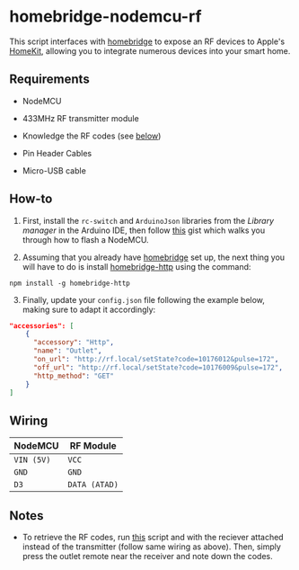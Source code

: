 # homebridge-nodemcu-rf

This script interfaces with [homebridge](https://github.com/homebridge/homebridge) to expose an RF devices to Apple's [HomeKit](http://www.apple.com/ios/home/), allowing you to integrate numerous devices into your smart home.

## Requirements

* NodeMCU

* 433MHz RF transmitter module

* Knowledge the RF codes (see [below](#notes))

* Pin Header Cables

* Micro-USB cable

## How-to

1. First, install the `rc-switch` and `ArduinoJson` libraries from the _Library manager_ in the Arduino IDE, then follow [this](https://gist.github.com/phenotypic/8d9d3b886936ccea9c21f495755640dd) gist which walks you through how to flash a NodeMCU.

2. Assuming that you already have [homebridge](https://github.com/homebridge/homebridge#installation) set up, the next thing you will have to do is install [homebridge-http](https://github.com/rudders/homebridge-http) using the command:
```
npm install -g homebridge-http
```

3. Finally, update your `config.json` file following the example below, making sure to adapt it accordingly:

```json
"accessories": [
    {
      "accessory": "Http",
      "name": "Outlet",
      "on_url": "http://rf.local/setState?code=10176012&pulse=172",
      "off_url": "http://rf.local/setState?code=10176009&pulse=172",
      "http_method": "GET"
    }
]
```

## Wiring

| NodeMCU | RF Module |
| --- | --- |
| `VIN (5V)` | `VCC` |
| `GND` | `GND` |
| `D3` | `DATA (ATAD)` |

## Notes

- To retrieve the RF codes, run [this](https://github.com/sui77/rc-switch/blob/master/examples/ReceiveDemo_Simple/ReceiveDemo_Simple.ino) script and with the reciever attached instead of the transmitter (follow same wiring as above). Then, simply press the outlet remote near the receiver and note down the codes.
